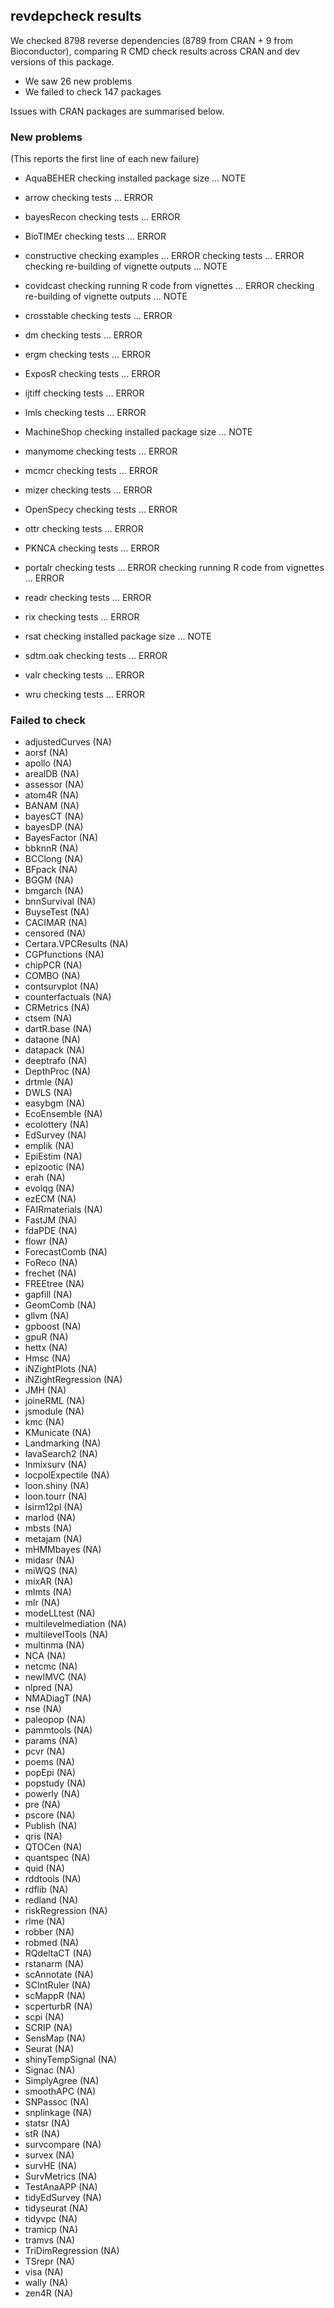 ## revdepcheck results

We checked 8798 reverse dependencies (8789 from CRAN + 9 from Bioconductor), comparing R CMD check results across CRAN and dev versions of this package.

 * We saw 26 new problems
 * We failed to check 147 packages

Issues with CRAN packages are summarised below.

### New problems
(This reports the first line of each new failure)

* AquaBEHER
  checking installed package size ... NOTE

* arrow
  checking tests ... ERROR

* bayesRecon
  checking tests ... ERROR

* BioTIMEr
  checking tests ... ERROR

* constructive
  checking examples ... ERROR
  checking tests ... ERROR
  checking re-building of vignette outputs ... NOTE

* covidcast
  checking running R code from vignettes ... ERROR
  checking re-building of vignette outputs ... NOTE

* crosstable
  checking tests ... ERROR

* dm
  checking tests ... ERROR

* ergm
  checking tests ... ERROR

* ExposR
  checking tests ... ERROR

* ijtiff
  checking tests ... ERROR

* lmls
  checking tests ... ERROR

* MachineShop
  checking installed package size ... NOTE

* manymome
  checking tests ... ERROR

* mcmcr
  checking tests ... ERROR

* mizer
  checking tests ... ERROR

* OpenSpecy
  checking tests ... ERROR

* ottr
  checking tests ... ERROR

* PKNCA
  checking tests ... ERROR

* portalr
  checking tests ... ERROR
  checking running R code from vignettes ... ERROR

* readr
  checking tests ... ERROR

* rix
  checking tests ... ERROR

* rsat
  checking installed package size ... NOTE

* sdtm.oak
  checking tests ... ERROR

* valr
  checking tests ... ERROR

* wru
  checking tests ... ERROR

### Failed to check

* adjustedCurves      (NA)
* aorsf               (NA)
* apollo              (NA)
* arealDB             (NA)
* assessor            (NA)
* atom4R              (NA)
* BANAM               (NA)
* bayesCT             (NA)
* bayesDP             (NA)
* BayesFactor         (NA)
* bbknnR              (NA)
* BCClong             (NA)
* BFpack              (NA)
* BGGM                (NA)
* bmgarch             (NA)
* bnnSurvival         (NA)
* BuyseTest           (NA)
* CACIMAR             (NA)
* censored            (NA)
* Certara.VPCResults  (NA)
* CGPfunctions        (NA)
* chipPCR             (NA)
* COMBO               (NA)
* contsurvplot        (NA)
* counterfactuals     (NA)
* CRMetrics           (NA)
* ctsem               (NA)
* dartR.base          (NA)
* dataone             (NA)
* datapack            (NA)
* deeptrafo           (NA)
* DepthProc           (NA)
* drtmle              (NA)
* DWLS                (NA)
* easybgm             (NA)
* EcoEnsemble         (NA)
* ecolottery          (NA)
* EdSurvey            (NA)
* emplik              (NA)
* EpiEstim            (NA)
* epizootic           (NA)
* erah                (NA)
* evolqg              (NA)
* ezECM               (NA)
* FAIRmaterials       (NA)
* FastJM              (NA)
* fdaPDE              (NA)
* flowr               (NA)
* ForecastComb        (NA)
* FoReco              (NA)
* frechet             (NA)
* FREEtree            (NA)
* gapfill             (NA)
* GeomComb            (NA)
* gllvm               (NA)
* gpboost             (NA)
* gpuR                (NA)
* hettx               (NA)
* Hmsc                (NA)
* iNZightPlots        (NA)
* iNZightRegression   (NA)
* JMH                 (NA)
* joineRML            (NA)
* jsmodule            (NA)
* kmc                 (NA)
* KMunicate           (NA)
* Landmarking         (NA)
* lavaSearch2         (NA)
* lnmixsurv           (NA)
* locpolExpectile     (NA)
* loon.shiny          (NA)
* loon.tourr          (NA)
* lsirm12pl           (NA)
* marlod              (NA)
* mbsts               (NA)
* metajam             (NA)
* mHMMbayes           (NA)
* midasr              (NA)
* miWQS               (NA)
* mixAR               (NA)
* mlmts               (NA)
* mlr                 (NA)
* modeLLtest          (NA)
* multilevelmediation (NA)
* multilevelTools     (NA)
* multinma            (NA)
* NCA                 (NA)
* netcmc              (NA)
* newIMVC             (NA)
* nlpred              (NA)
* NMADiagT            (NA)
* nse                 (NA)
* paleopop            (NA)
* pammtools           (NA)
* params              (NA)
* pcvr                (NA)
* poems               (NA)
* popEpi              (NA)
* popstudy            (NA)
* powerly             (NA)
* pre                 (NA)
* pscore              (NA)
* Publish             (NA)
* qris                (NA)
* QTOCen              (NA)
* quantspec           (NA)
* quid                (NA)
* rddtools            (NA)
* rdflib              (NA)
* redland             (NA)
* riskRegression      (NA)
* rlme                (NA)
* robber              (NA)
* robmed              (NA)
* RQdeltaCT           (NA)
* rstanarm            (NA)
* scAnnotate          (NA)
* SCIntRuler          (NA)
* scMappR             (NA)
* scperturbR          (NA)
* scpi                (NA)
* SCRIP               (NA)
* SensMap             (NA)
* Seurat              (NA)
* shinyTempSignal     (NA)
* Signac              (NA)
* SimplyAgree         (NA)
* smoothAPC           (NA)
* SNPassoc            (NA)
* snplinkage          (NA)
* statsr              (NA)
* stR                 (NA)
* survcompare         (NA)
* survex              (NA)
* survHE              (NA)
* SurvMetrics         (NA)
* TestAnaAPP          (NA)
* tidyEdSurvey        (NA)
* tidyseurat          (NA)
* tidyvpc             (NA)
* tramicp             (NA)
* tramvs              (NA)
* TriDimRegression    (NA)
* TSrepr              (NA)
* visa                (NA)
* wally               (NA)
* zen4R               (NA)
